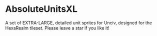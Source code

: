 # AbsoluteUnitsXL
A set of EXTRA-LARGE, detailed unit sprites for Unciv, designed for the HexaRealm tileset. Please leave a star if you like it!
